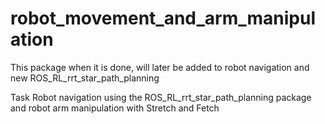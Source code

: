 # robot_movement_and_arm_manipulation

This package when it is done, will later be added to robot navigation and new  ROS_RL_rrt_star_path_planning

Task Robot navigation using the ROS_RL_rrt_star_path_planning package and robot arm manipulation with Stretch and Fetch
